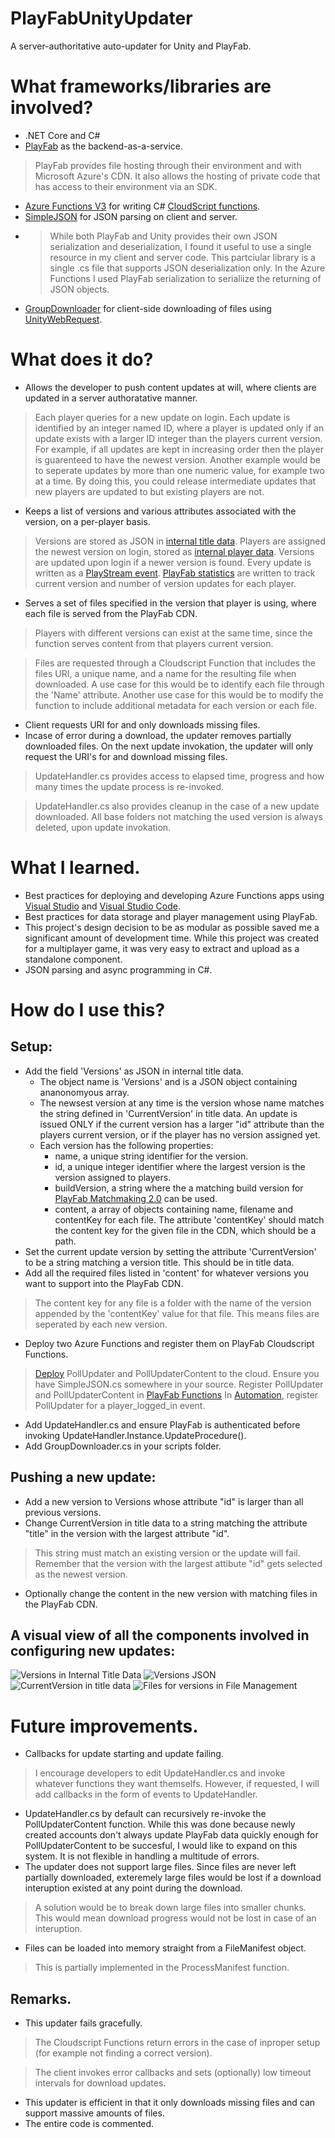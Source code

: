 # PlayFabUnityUpdater
A server-authoritative auto-updater for Unity and PlayFab.

# What frameworks/libraries are involved?
- .NET Core and C#
- [PlayFab](https://playfab.com/) as the backend-as-a-service.
> PlayFab provides file hosting through their environment and with Microsoft Azure's CDN. It also allows the hosting of private code that has access to their environment via an SDK.
- [Azure Functions V3](https://docs.microsoft.com/en-us/azure/azure-functions/functions-versions) for writing C# [CloudScript functions](https://docs.microsoft.com/en-us/gaming/playfab/features/automation/cloudscript-af/).
- [SimpleJSON](https://github.com/HenrikPoulsen/SimpleJSON) for JSON parsing on client and server.
- > While both PlayFab and Unity provides their own JSON serialization and deserialization, I found it useful to use a single resource in my client and server code. This partciular library is a single .cs file that supports JSON deserialization only. In the Azure Functions I used PlayFab serialization to serialiize the returning of JSON objects.
- [GroupDownloader](https://github.com/jpgordon00/UnityGroupDownloader) for client-side downloading of files using [UnityWebRequest](https://docs.unity3d.com/ScriptReference/Networking.UnityWebRequest.html).

# What does it do?
- Allows the developer to push content updates at will, where clients are updated in a server authoratative manner.
> Each player queries for a new update on login. Each update is identified by an integer named ID, where a player is updated only if an update exists with a larger ID integer than the players current version. For example, if all updates are kept in increasing order then the player is guarenteed to have the newest version. Another example would be to seperate updates by more than one numeric value, for example two at a time. By doing this, you could release intermediate updates that new players are updated to but existing players are not.
- Keeps a list of versions and various attributes associated with the version, on a per-player basis.
> Versions are stored as JSON in [internal title data](https://docs.microsoft.com/en-us/gaming/playfab/features/data/titledata/quickstart). Players are assigned the newest version on login, stored as [internal player data](https://docs.microsoft.com/en-us/rest/api/playfab/server/player-data-management/getuserinternaldata?view=playfab-rest). Versions are updated upon login if a newer version is found. Every update is written as a [PlayStream event](https://docs.microsoft.com/en-us/rest/api/playfab/events/playstream-events/writeevents?view=playfab-rest). [PlayFab statistics](https://docs.microsoft.com/en-us/gaming/playfab/features/data/playerdata/using-player-statistics) are written to track current version and number of version updates for each player.
- Serves a set of files specified in the version that player is using, where each file is served from the PlayFab CDN.
> Players with different versions can exist at the same time, since the function serves content from that players current version. 

> Files are requested through a Cloudscript Function that includes the files URI, a unique name, and a name for the resulting file when downloaded. A use case for this would be to identify each file through the 'Name' attribute. Another use case for this would be to modify the function to include additional metadata for each version or each file.
- Client requests URI for and only downloads missing files.
- Incase of error during a download, the updater removes partially downloaded files. On the next update invokation, the updater will only request the URI's for and download missing files.
> UpdateHandler.cs provides access to elapsed time, progress and how many times the update process is re-invoked.

> UpdateHandler.cs also provides cleanup in the case of a new update downloaded. All base folders not matching the used version is always deleted, upon update invokation.

# What I learned.
- Best practices for deploying and developing Azure Functions apps using [Visual Studio](https://visualstudio.microsoft.com/) and [Visual Studio Code](https://code.visualstudio.com/).
- Best practices for data storage and player management using PlayFab.
- This project's design decision to be as modular as possible saved me a significant amount of development time. While this project was created for a multiplayer game, it was very easy to extract and upload as a standalone component.
- JSON parsing and async programming in C#.

# How do I use this?
## Setup:
- Add the field 'Versions' as JSON in internal title data.
    - The object name is 'Versions' and is a JSON object containing ananonomyous array. 
    - The newsest version at any time is the version whose name matches the string defined in 'CurrentVersion' in title data. An update is issued ONLY if the current version has a larger "id" attribute than the players current version, or if the player has no version assigned yet.
    - Each version has the following properties:
        - name, a unique string identifier for the version.
        - id, a unique integer identifier where the largest version is the version assigned to players.
        - buildVersion, a string where the a matching build version for [PlayFab Matchmaking 2.0](https://docs.microsoft.com/en-us/gaming/playfab/features/multiplayer/matchmaking/) can be used.
        - content, a array of objects containing name, filename and contentKey for each file. The attribute 'contentKey' should match the content key for the given file in the CDN, which should be a path.
- Set the current update version by setting the attribute 'CurrentVersion' to be a string matching a version title. This should be in title data.
- Add all the required files listed in 'content' for whatever versions you want to support into the PlayFab CDN.
> The content key for any file is a folder with the name of the version appended by the 'contentKey' value for that file. This means files are seperated by each new version.
- Deploy two Azure Functions and register them on PlayFab Cloudscript Functions.
> [Deploy](https://docs.microsoft.com/en-us/azure/devops/pipelines/targets/azure-functions?view=azure-devops&tabs=dotnet-core%2Cyaml) PollUpdater and PollUpdaterContent to the cloud. Ensure you have SimpleJSON.cs somewhere in your source.
> Register PollUpdater and PollUpdaterContent in [PlayFab Functions](https://docs.microsoft.com/en-us/gaming/playfab/features/automation/cloudscript-af/quickstart)
> In [Automation](https://docs.microsoft.com/en-us/gaming/playfab/features/automation/), register PollUpdater for a player_logged_in event.
- Add UpdateHandler.cs and ensure PlayFab is authenticated before invoking UpdateHandler.Instance.UpdateProcedure().
- Add GroupDownloader.cs in your scripts folder.

## Pushing a new update:
- Add a new version to Versions whose attribute "id" is larger than all previous versions.
- Change CurrentVersion in title data to a string matching the attribute "title" in the version with the largest attribute "id".
> This string must match an existing version or the update will fail. Remember that the version with the largest attibute "id" gets selected as the newest version.
- Optionally change the content in the new version with matching files in the PlayFab CDN.

## A visual view of all the components involved in configuring new updates:
![Versions in Internal Title Data](https://i.gyazo.com/d9f8fe798877b3f6e2d21a166d1bab4a.png)
![Versions JSON](https://i.gyazo.com/7942f1fe2e9bf4c3b664f18dfdc34b14.png)
![CurrentVersion in title data](https://i.gyazo.com/bac0068a2f19ec4e06296136d0681803.png)
![Files for versions in File Management](https://i.gyazo.com/32642f0fe8e07a7c0675046e4bdf3db1.png)

# Future improvements.
- Callbacks for update starting and update failing.
> I encourage developers to edit UpdateHandler.cs and invoke whatever functions they want themselfs. However, if requested, I will add callbacks in the form of events to UpdateHandler.
- UpdateHandler.cs by default can recursively re-invoke the PollUpdaterContent function. While this was done because newly created accounts don't always update PlayFab data quickly enough for PollUpdaterContent to be succesful, I would like to expand on this system. It is not flexible in handling a multitude of errors.
- The updater does not support large files. Since files are never left partially downloaded, exteremely large files would be lost if a download interuption existed at any point during the download.
> A solution would be to break down large files into smaller chunks. This would mean download progress would not be lost in case of an interuption.
- Files can be loaded into memory straight from a FileManifest object.
> This is partially implemented in the ProcessManifest function.

## Remarks.
- This updater fails gracefully.
> The Cloudscript Functions return errors in the case of inproper setup (for example not finding a correct version).

> The client invokes error callbacks and sets (optionally) low timeout intervals for download updates.
- This updater is efficient in that it only downloads missing files and can support massive amounts of files. 
- The entire code is commented.
